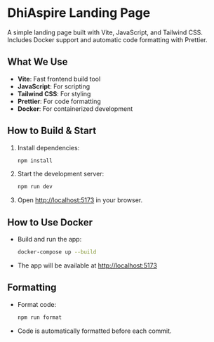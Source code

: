 # DhiAspire Landing Page

A simple landing page built with Vite, JavaScript, and Tailwind CSS. Includes Docker support and automatic code formatting with Prettier.

## What We Use
- **Vite**: Fast frontend build tool
- **JavaScript**: For scripting
- **Tailwind CSS**: For styling
- **Prettier**: For code formatting
- **Docker**: For containerized development

## How to Build & Start
1. Install dependencies:
   ```bash
   npm install
   ```
2. Start the development server:
   ```bash
   npm run dev
   ```
3. Open [http://localhost:5173](http://localhost:5173) in your browser.

## How to Use Docker
- Build and run the app:
  ```bash
  docker-compose up --build
  ```
- The app will be available at [http://localhost:5173](http://localhost:5173)

## Formatting
- Format code:
  ```bash
  npm run format
  ```
- Code is automatically formatted before each commit.
